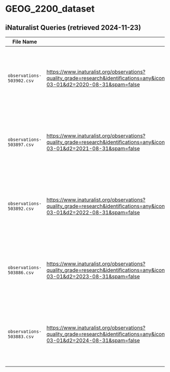 # GEOG_2200_dataset

## iNaturalist Queries (retrieved 2024-11-23)

| File Name | Query | Columns |
| --- | --- | --- |
| `observations-503902.csv` | https://www.inaturalist.org/observations?quality_grade=research&identifications=any&iconic_taxa[]=Aves&iconic_taxa[]=Amphibia&place_id=14&threatened=true&introduced=false&native=true&d1=2020-03-01&d2=2020-08-31&spam=false | `observed_on`, `time_observed_at`, `quality_grade`, `latitude`, `longitude`, `positional_accuracy`, `private_latitude`, `private_longitude`, `public_positional_accuracy`, `scientific_name`, `common_name` |
| `observations-503897.csv` | https://www.inaturalist.org/observations?quality_grade=research&identifications=any&iconic_taxa[]=Aves&iconic_taxa[]=Amphibia&place_id=14&threatened=true&introduced=false&native=true&d1=2021-03-01&d2=2021-08-31&spam=false | `observed_on`, `time_observed_at`, `quality_grade`, `latitude`, `longitude`, `positional_accuracy`, `private_latitude`, `private_longitude`, `public_positional_accuracy`, `scientific_name`, `common_name` |
| `observations-503892.csv` | https://www.inaturalist.org/observations?quality_grade=research&identifications=any&iconic_taxa[]=Aves&iconic_taxa[]=Amphibia&place_id=14&threatened=true&introduced=false&native=true&d1=2022-03-01&d2=2022-08-31&spam=false | `observed_on`, `time_observed_at`, `quality_grade`, `latitude`, `longitude`, `positional_accuracy`, `private_latitude`, `private_longitude`, `public_positional_accuracy`, `scientific_name`, `common_name` |
| `observations-503886.csv` | https://www.inaturalist.org/observations?quality_grade=research&identifications=any&iconic_taxa[]=Aves&iconic_taxa[]=Amphibia&place_id=14&threatened=true&introduced=false&native=true&d1=2023-03-01&d2=2023-08-31&spam=false | `observed_on`, `time_observed_at`, `quality_grade`, `latitude`, `longitude`, `positional_accuracy`, `private_latitude`, `private_longitude`, `public_positional_accuracy`, `scientific_name`, `common_name` |
| `observations-503883.csv` | https://www.inaturalist.org/observations?quality_grade=research&identifications=any&iconic_taxa[]=Aves&iconic_taxa[]=Amphibia&place_id=14&threatened=true&introduced=false&native=true&d1=2024-03-01&d2=2024-08-31&spam=false | `observed_on`, `time_observed_at`, `quality_grade`, `latitude`, `longitude`, `positional_accuracy`, `private_latitude`, `private_longitude`, `public_positional_accuracy`, `scientific_name`, `common_name` |
